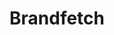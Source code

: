 ---
blog: https://medium.com/brandfetch
linkedin: https://linkedin.com/company/brandfetch
logohandle: brandfetch
sort: brandfetch
title: Brandfetch
twitter: https://x.com/brandfetch
website: https://brandfetch.com/
---